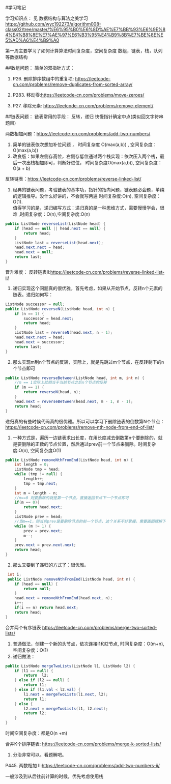 #学习笔记

学习知识点：
见 数据结构与算法之美学习
https://github.com/wyc192273/algorithm008-class02/tree/master/%E6%95%B0%E6%8D%AE%E7%BB%93%E6%9E%84%E4%B8%8E%E7%AE%97%E6%B3%95%E4%B9%8B%E7%BE%8E%E5%AD%A6%E4%B9%A0

第一周主要学习了如何计算算法时间复杂度，空间复杂度
数组，链表，栈，队列 等数据结构

##数组问题：
简单的双指针方式：
1. P26. 删除排序数组中的重复项: https://leetcode-cn.com/problems/remove-duplicates-from-sorted-array/

2. P283. 移动零:https://leetcode-cn.com/problems/move-zeroes/

3. P27. 移除元素: https://leetcode-cn.com/problems/remove-element/

##链表问题：
链表常用的手段：
反转，递归
快慢指针确定中点(类似回文字符串题目)

两数相加问题：https://leetcode-cn.com/problems/add-two-numbers/
1. 简单的链表依次想加补位问题 ， 时间复杂度 O(max(a,b)) , 空间复杂度：O(max(a,b))
2. 改良版：如果左侧存高位，右侧存低位通过两个栈实现：依次压入两个栈，最后一次出栈相加即可，判断好进位， 时间复杂度O(max(a,b)), 空间复杂度：O(a + b)

反转链表：https://leetcode-cn.com/problems/reverse-linked-list/
1. 经典的链表问题，考验链表的基本功，指针的指向问题，链表题必会题，单纯的逻辑推导。没什么好讲的，不会就写两遍 时间复杂度:O(n), 空间复杂度： O(1).   
值得学习的是，递归编写方式：递归真的是一种思维方式，需要慢慢学会，很难 ,时间复杂度：O(n),空间复杂度:O(n)
```java
public ListNode reverseList(ListNode head) {
    if (head == null || head.next == null) {
        return head;
    }
    ListNode last = reverseList(head.next);
    head.next.next = head;
    head.next = null;
    return last;
}
```
晋升难度：
反转链表II:https://leetcode-cn.com/problems/reverse-linked-list-ii/
1. 递归实现这个问题真的很优雅，首先考虑，如果从开始节点，反转n个元素的链表。递归如何写：
```java
ListNode successor = null;
public ListNode reverseN(ListNode head, int n) {
    if (n == 1) {
        successor = head.next;
        return head;
    }
    ListNode last = reverseN(head.next, n - 1);
    head.next.next = head;
    head.next = successor;
    return last;
}
```
2. 那么实现m到n个节点的反转，实际上，就是先跳过m个节点，在反转剩下的n个节点即可
```java
public ListNode reverseBetween(ListNode head, int m, int n) {
    //m == 1实际上就相当于当前节点之后n个节点的反转
    if (m == 1) {
        return reverseN(head, n);
    }
    head.next = reverseBetween(head.next, m - 1, n - 1);
    return head;
}
```

递归真的有些时候代码真的很优雅。所以可以学习下删除链表的倒数第N个节点：https://leetcode-cn.com/problems/remove-nth-node-from-end-of-list/

1. 一种方式是，遍历一边链表求出长度，在用长度减去倒数第n个要删除的，就是要删除的正数的节点位置，然后通过prev前一个节点来删除。时间复杂度:O(n), 空间复杂度O(1)
```java
public ListNode removeNthFromEnd(ListNode head, int n) {
    int length = 0;
    ListNode tmp = head;
    while (tmp != null) {
        length++;
        tmp = tmp.next;
    }
    int m = length - n;
    //m==0 则要删除的就是第一个节点，直接返回节点下一个节点即可
    if(m == 0){
        return head.next;
    }
    ListNode prev = head;
    //当m==1，则当前prev是要删除节点的前一个节点，这个关系不好掌握。需要画图理解下
    while (m != 1) {
        prev = prev.next;
        m--;
    }
    prev.next = prev.next.next;
    return head;
}
```
2.   那么又要到了递归的方式了：很优雅。
```java
 int i;
 public ListNode removeNthFromEnd(ListNode head, int n) {
    if (head == null) {
        return null;
    }
    head.next = removeNthFromEnd(head.next, n);
    i++;
    if(i == n) return head.next;
    return head;
}
```
合并两个有序链表 https://leetcode-cn.com/problems/merge-two-sorted-lists/

1. 普通做法，创建一个新的头节点，依次连接l1和l2节点, 时间复杂度：O(m+n),空间复杂度：O(1)
2. 递归做法：
```java
public ListNode mergeTwoLists(ListNode l1, ListNode l2) {
    if (l1 == null) {
        return  l2;
    } else if (l2 == null) {
        return l1;
    } else if (l1.val < l2.val) {
        l1.next = mergeTwoLists(l1.next, l2);
        return l1;
    } else {
        l2.next = mergeTwoLists(l1, l2.next);
        return l2;
    }
}
```
时间空间复杂度：都是O(n +m)

合并K个排序链表: https://leetcode-cn.com/problems/merge-k-sorted-lists/
1. 分治非常可以。看题解吧。

P445. 两数相加 II:https://leetcode-cn.com/problems/add-two-numbers-ii/

一般涉及到从后往前计算的时候，优先考虑使用栈
